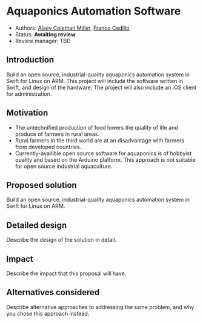 # Aquaponics Automation Software

* Authors: [Alsey Coleman Miller](https://github.com/colemancda), [Franco Cedillo](https://github.com/adagio)
* Status: **Awaiting review**
* Review manager: TBD

## Introduction

Build an open source, industrial-quality aquaponics automation system in Swift for Linux on ARM. This project will include the software written in Swift, and design of the hardware. The project will also include an iOS client for administration.

## Motivation

- The untechnified production of food lowers the quality of life and produce of farmers in rural areas.
- Rural farmers in the third world are at an disadvantage with farmers from developed countries.
- Currently-availible open source software for aquaponics is of hobbyist quality and based on the Arduino platform. This approach is not suitable for open source industrial aquaculture.

## Proposed solution

Build an open source, industrial-quality aquaponics automation system in Swift for Linux on ARM.

## Detailed design

Describe the design of the solution in detail. 

## Impact

Describe the impact that this proposal will have.

## Alternatives considered

Describe alternative approaches to addressing the same problem, and
why you chose this approach instead.
